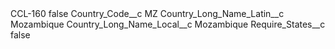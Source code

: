 <?xml version="1.0" encoding="UTF-8"?>
<CustomMetadata xmlns="http://soap.sforce.com/2006/04/metadata" xmlns:xsi="http://www.w3.org/2001/XMLSchema-instance" xmlns:xsd="http://www.w3.org/2001/XMLSchema">
    <label>CCL-160</label>
    <protected>false</protected>
    <values>
        <field>Country_Code__c</field>
        <value xsi:type="xsd:string">MZ</value>
    </values>
    <values>
        <field>Country_Long_Name_Latin__c</field>
        <value xsi:type="xsd:string">Mozambique</value>
    </values>
    <values>
        <field>Country_Long_Name_Local__c</field>
        <value xsi:type="xsd:string">Mozambique</value>
    </values>
    <values>
        <field>Require_States__c</field>
        <value xsi:type="xsd:boolean">false</value>
    </values>
</CustomMetadata>
